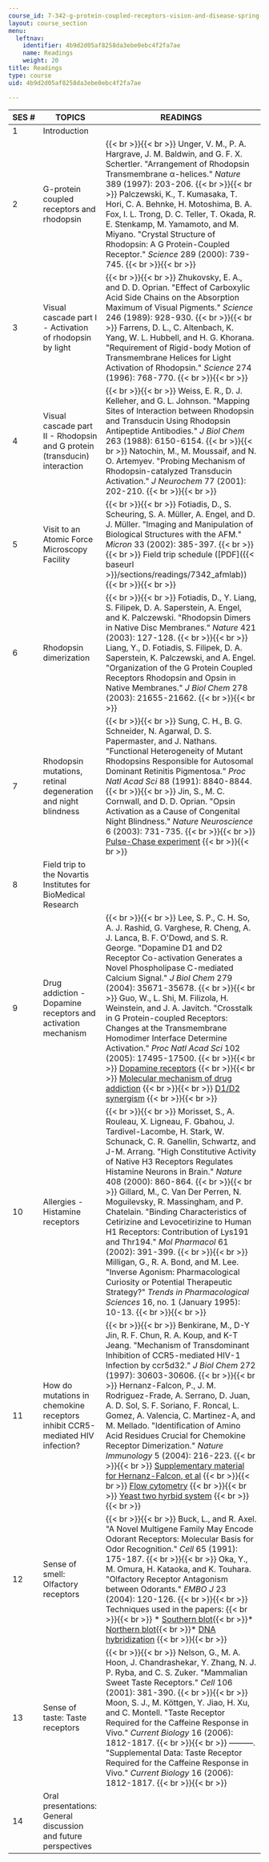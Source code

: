 ```yaml
---
course_id: 7-342-g-protein-coupled-receptors-vision-and-disease-spring-2007
layout: course_section
menu:
  leftnav:
    identifier: 4b9d2d05af8258da3ebe0ebc4f2fa7ae
    name: Readings
    weight: 20
title: Readings
type: course
uid: 4b9d2d05af8258da3ebe0ebc4f2fa7ae

---
```


| SES # | TOPICS | READINGS |
| --- | --- | --- |
| 1 | Introduction | &nbsp; |
| 2 | G-protein coupled receptors and rhodopsin |  {{< br >}}{{< br >}} Unger, V. M., P. A. Hargrave, J. M. Baldwin, and G. F. X. Schertler. "Arrangement of Rhodopsin Transmembrane α-helices." _Nature_ 389 (1997): 203-206. {{< br >}}{{< br >}} Palczewski, K., T. Kumasaka, T. Hori, C. A. Behnke, H. Motoshima, B. A. Fox, I. L. Trong, D. C. Teller, T. Okada, R. E. Stenkamp, M. Yamamoto, and M. Miyano. "Crystal Structure of Rhodopsin: A G Protein-Coupled Receptor." _Science_ 289 (2000): 739-745. {{< br >}}{{< br >}}  |
| 3 | Visual cascade part I - Activation of rhodopsin by light |  {{< br >}}{{< br >}} Zhukovsky, E. A., and D. D. Oprian. "Effect of Carboxylic Acid Side Chains on the Absorption Maximum of Visual Pigments." _Science_ 246 (1989): 928-930. {{< br >}}{{< br >}} Farrens, D. L., C. Altenbach, K. Yang, W. L. Hubbell, and H. G. Khorana. "Requirement of Rigid-body Motion of Transmembrane Helices for Light Activation of Rhodopsin." _Science_ 274 (1996): 768-770. {{< br >}}{{< br >}}  |
| 4 | Visual cascade part II - Rhodopsin and G protein (transducin) interaction |  {{< br >}}{{< br >}} Weiss, E. R., D. J. Kelleher, and G. L. Johnson. "Mapping Sites of Interaction between Rhodopsin and Transducin Using Rhodopsin Antipeptide Antibodies." _J Biol Chem_ 263 (1988): 6150-6154. {{< br >}}{{< br >}} Natochin, M., M. Moussaif, and N. O. Artemyev. "Probing Mechanism of Rhodopsin-catalyzed Transducin Activation." _J Neurochem_ 77 (2001): 202-210. {{< br >}}{{< br >}}  |
| 5 | Visit to an Atomic Force Microscopy Facility |  {{< br >}}{{< br >}} Fotiadis, D., S. Scheuring, S. A. Müller, A. Engel, and D. J. Müller. "Imaging and Manipulation of Biological Structures with the AFM." _Micron_ 33 (2002): 385-397. {{< br >}}{{< br >}} Field trip schedule ([PDF]({{< baseurl >}}/sections/readings/7342_afmlab)) {{< br >}}{{< br >}}  |
| 6 | Rhodopsin dimerization |  {{< br >}}{{< br >}} Fotiadis, D., Y. Liang, S. Filipek, D. A. Saperstein, A. Engel, and K. Palczewski. "Rhodopsin Dimers in Native Disc Membranes." _Nature_ 421 (2003): 127-128. {{< br >}}{{< br >}} Liang, Y., D. Fotiadis, S. Filipek, D. A. Saperstein, K. Palczewski, and A. Engel. "Organization of the G Protein Coupled Receptors Rhodopsin and Opsin in Native Membranes." _J Biol Chem_ 278 (2003): 21655-21662. {{< br >}}{{< br >}}  |
| 7 | Rhodopsin mutations, retinal degeneration and night blindness |  {{< br >}}{{< br >}} Sung, C. H., B. G. Schneider, N. Agarwal, D. S. Papermaster, and J. Nathans. "Functional Heterogeneity of Mutant Rhodopsins Responsible for Autosomal Dominant Retinitis Pigmentosa." _Proc Natl Acad Sci_ 88 (1991): 8840-8844. {{< br >}}{{< br >}} Jin, S., M. C. Cornwall, and D. D. Oprian. "Opsin Activation as a Cause of Congenital Night Blindness." _Nature Neuroscience_ 6 (2003): 731-735. {{< br >}}{{< br >}} [Pulse-Chase experiment](http://www.sumanasinc.com/webcontent/animations/content/pulsechase/pulsechase.html) {{< br >}}{{< br >}}  |
| 8 | Field trip to the Novartis Institutes for BioMedical Research | &nbsp; |
| 9 | Drug addiction - Dopamine receptors and activation mechanism |  {{< br >}}{{< br >}} Lee, S. P., C. H. So, A. J. Rashid, G. Varghese, R. Cheng, A. J. Lanca, B. F. O'Dowd, and S. R. George. "Dopamine D1 and D2 Receptor Co-activation Generates a Novel Phospholipase C-mediated Calcium Signal." _J Biol Chem_ 279 (2004): 35671-35678. {{< br >}}{{< br >}} Guo, W., L. Shi, M. Filizola, H. Weinstein, and J. A. Javitch. "Crosstalk in G Protein-coupled Receptors: Changes at the Transmembrane Homodimer Interface Determine Activation." _Proc Natl Acad Sci_ 102 (2005): 17495-17500. {{< br >}}{{< br >}} [Dopamine receptors](http://www.williams.edu/imput/synapse/pages/III.html) {{< br >}}{{< br >}} [Molecular mechanism of drug addiction](http://www.jneurosci.org/content/12/7/2439.full.pdf) {{< br >}}{{< br >}} [D1/D2 synergism](http://stke.sciencemag.org/cgi/content/full/sigtrans;2004/255/pe50) {{< br >}}{{< br >}}  |
| 10 | Allergies - Histamine receptors |  {{< br >}}{{< br >}} Morisset, S., A. Rouleau, X. Ligneau, F. Gbahou, J. Tardivel-Lacombe, H. Stark, W. Schunack, C. R. Ganellin, Schwartz, and J-M. Arrang. "High Constitutive Activity of Native H3 Receptors Regulates Histamine Neurons in Brain." _Nature_ 408 (2000): 860-864. {{< br >}}{{< br >}} Gillard, M., C. Van Der Perren, N. Moguilevsky, R. Massingham, and P. Chatelain. "Binding Characteristics of Cetirizine and Levocetirizine to Human H1 Receptors: Contribution of Lys191 and Thr194." _Mol Pharmacol_ 61 (2002): 391-399. {{< br >}}{{< br >}} Milligan, G., R. A. Bond, and M. Lee. "Inverse Agonism: Pharmacological Curiosity or Potential Therapeutic Strategy?" _Trends in Pharmacological Sciences_ 16, no. 1 (January 1995): 10-13. {{< br >}}{{< br >}}  |
| 11 | How do mutations in chemokine receptors inhibit CCR5-mediated HIV infection? |  {{< br >}}{{< br >}} Benkirane, M., D-Y Jin, R. F. Chun, R. A. Koup, and K-T Jeang. "Mechanism of Transdominant Inhibition of CCR5-mediated HIV-1 Infection by ccr5d32." _J Biol Chem_ 272 (1997): 30603-30606. {{< br >}}{{< br >}} Hernanz-Falcon, P., J. M. Rodriguez-Frade, A. Serrano, D. Juan, A. D. Sol, S. F. Soriano, F. Roncal, L. Gomez, A. Valencia, C. Martinez-A, and M. Mellado. "Identification of Amino Acid Residues Crucial for Chemokine Receptor Dimerization." _Nature Immunology_ 5 (2004): 216-223. {{< br >}}{{< br >}} [Supplementary material for Hernanz-Falcon, et al](http://www.nature.com/ni/journal/v5/n2/suppinfo/ni1027_S1.html) {{< br >}}{{< br >}} [Flow cytometry](http://unsolvedmysteries.oregonstate.edu/flow_06) {{< br >}}{{< br >}} [Yeast two hyrbid system](http://www.sumanasinc.com/webcontent/anisamples/molecularbiology/yeasttwohybrid.html) {{< br >}}{{< br >}}  |
| 12 | Sense of smell: Olfactory receptors |  {{< br >}}{{< br >}} Buck, L., and R. Axel. "A Novel Multigene Family May Encode Odorant Receptors: Molecular Basis for Odor Recognition." _Cell_ 65 (1991): 175-187. {{< br >}}{{< br >}} Oka, Y., M. Omura, H. Kataoka, and K. Touhara. "Olfactory Receptor Antagonism between Odorants." _EMBO J_ 23 (2004): 120-126. {{< br >}}{{< br >}} Techniques used in the papers: {{< br >}}{{< br >}} *   [Southern blot](http://www.bio.davidson.edu/genomics/method/Southernblot.html){{< br >}}*   [Northern blot](http://www.escience.ws/b572/L13/north.html){{< br >}}*   [DNA hybridization](http://www.cliffsnotes.com/sciences/biology/biochemistry-ii/molecular-cloning-of-dna/dna-hybridization) {{< br >}}{{< br >}}  |
| 13 | Sense of taste: Taste receptors |  {{< br >}}{{< br >}} Nelson, G., M. A. Hoon, J. Chandrashekar, Y. Zhang, N. J. P. Ryba, and C. S. Zuker. "Mammalian Sweet Taste Receptors." _Cell_ 106 (2001): 381-390. {{< br >}}{{< br >}} Moon, S. J., M. Köttgen, Y. Jiao, H. Xu, and C. Montell. "Taste Receptor Required for the Caffeine Response in Vivo." _Current Biology_ 16 (2006): 1812-1817. {{< br >}}{{< br >}} ———. "Supplemental Data: Taste Receptor Required for the Caffeine Response in Vivo." _Current Biology_ 16 (2006): 1812-1817. {{< br >}}{{< br >}}  |
| 14 | Oral presentations: General discussion and future perspectives |
